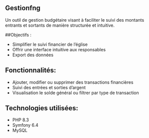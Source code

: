 ## Gestionfng
Un outil de gestion budgétaire visant à faciliter le suivi des montants entrants et sortants de manière structurée et intuitive.

##Objectifs :
- Simplifier le suivi financier de l’église
- Offrir une interface intuitive aux responsables
- Export des données

## Fonctionnalités:
- Ajouter, modifier ou supprimer des transactions financières
- Suivi des entrées et sorties d’argent 
- Visualisation le solde général ou filtrer par type de transaction

## Technologies utilisées:
- PHP 8.3
- Symfony 6.4
- MySQL

